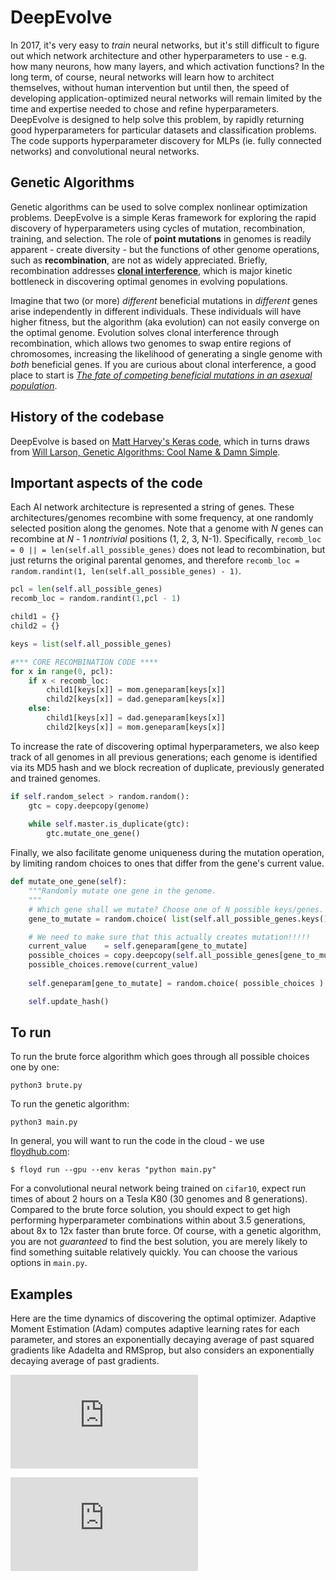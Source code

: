 # DeepEvolve 

In 2017, it's very easy to *train* neural networks, but it's still difficult to figure out which network architecture and other hyperparameters to use - e.g. how many neurons, how many layers, and which activation functions? In the long term, of course, neural networks will learn how to architect themselves, without human intervention but until then, the speed of developing application-optimized neural networks will remain limited by the time and expertise needed to chose and refine hyperparameters. DeepEvolve is designed to help solve this problem, by rapidly returning good hyperparameters for particular datasets and classification problems. The code supports hyperparameter discovery for MLPs (ie. fully connected networks) and convolutional neural networks.  

## Genetic Algorithms

Genetic algorithms can be used to solve complex nonlinear optimization problems. DeepEvolve is a simple Keras framework for exploring the rapid discovery of hyperparameters using cycles of mutation, recombination, training, and selection. The role of **point mutations** in genomes is readily apparent - create diversity - but the functions of other genome operations, such as **recombination**, are not as widely appreciated. Briefly, recombination addresses [**clonal interference**](https://en.wikipedia.org/wiki/Clonal_interference), which is major kinetic bottleneck in discovering optimal genomes in evolving populations. 

Imagine that two (or more) *different* beneficial mutations in *different* genes arise independently in different individuals. These individuals will have higher fitness, but the algorithm (aka evolution) can not easily converge on the optimal genome. Evolution solves clonal interference through recombination, which allows two genomes to swap entire regions of chromosomes, increasing the likelihood of generating a single genome with *both* beneficial genes. If you are curious about clonal interference, a good place to start is [*The fate of competing beneficial mutations in an asexual population*](https://link.springer.com/article/10.1023%2FA%3A1017067816551). 

## History of the codebase

DeepEvolve is based on [Matt Harvey's Keras code](https://github.com/harvitronix/neural-network-genetic-algorithm), which in turns draws from [Will Larson, Genetic Algorithms: Cool Name & Damn Simple](https://lethain.com/genetic-algorithms-cool-name-damn-simple/).

## Important aspects of the code

Each AI network architecture is represented a string of genes. These architectures/genomes recombine with some frequency, at one randomly selected position along the genomes. Note that a genome with *N* genes can recombine at *N* - 1 *nontrivial* positions (1, 2, 3, N-1). Specifically, ```recomb_loc = 0 || = len(self.all_possible_genes)``` does not lead to recombination, but just returns the original parental genomes, and therefore ```recomb_loc = random.randint(1, len(self.all_possible_genes) - 1)```. 

```python
pcl = len(self.all_possible_genes)
recomb_loc = random.randint(1,pcl - 1) 

child1 = {}
child2 = {}

keys = list(self.all_possible_genes)

#*** CORE RECOMBINATION CODE ****
for x in range(0, pcl):
    if x < recomb_loc:
        child1[keys[x]] = mom.geneparam[keys[x]]
        child2[keys[x]] = dad.geneparam[keys[x]]
    else:
        child1[keys[x]] = dad.geneparam[keys[x]]
        child2[keys[x]] = mom.geneparam[keys[x]]
```

To increase the rate of discovering optimal hyperparameters, we also keep track of all genomes in all previous generations; each genome is identified via its MD5 hash and we block recreation of duplicate, previously generated and trained genomes.  

```python
if self.random_select > random.random():
    gtc = copy.deepcopy(genome)
                
    while self.master.is_duplicate(gtc):
        gtc.mutate_one_gene()
```

Finally, we also facilitate genome uniqueness during the mutation operation, by limiting random choices to ones that differ from the gene's current value. 

```python
def mutate_one_gene(self):
    """Randomly mutate one gene in the genome.
    """
    # Which gene shall we mutate? Choose one of N possible keys/genes.
    gene_to_mutate = random.choice( list(self.all_possible_genes.keys()) )

    # We need to make sure that this actually creates mutation!!!!!
    current_value    = self.geneparam[gene_to_mutate]
    possible_choices = copy.deepcopy(self.all_possible_genes[gene_to_mutate])    
    possible_choices.remove(current_value)
            
    self.geneparam[gene_to_mutate] = random.choice( possible_choices )

    self.update_hash()
```

## To run

To run the brute force algorithm which goes through all possible choices one by one:

```python3 brute.py```

To run the genetic algorithm:

```python3 main.py```

In general, you will want to run the code in the cloud - we use [floydhub.com](http:floydhub.com):

```$ floyd run --gpu --env keras "python main.py"```

For a convolutional neural network being trained on `cifar10`, expect run times of about 2 hours on a Tesla K80 (30 genomes and 8 generations). Compared to the brute force solution, you should expect to get high performing hyperparameter combinations within about 3.5 generations, about 8x to 12x faster than brute force. Of course, with a genetic algorithm, you are not *guaranteed* to find the best solution, you are merely likely to find something suitable relatively quickly. You can choose the various options in ```main.py```.

## Examples

Here are the time dynamics of discovering the optimal optimizer. Adaptive Moment Estimation (Adam) computes adaptive learning rates for each parameter, and stores an exponentially decaying average of past squared gradients like Adadelta and RMSprop, but also considers an exponentially decaying average of past gradients.

![alt text](https://github.com/jliphard/DeepEvolve/blob/a3874afa65e1358de758670e1020fb6776e453f5/Evolve.pdf "Evolution kinetics")

![alt text](https://github.com/jliphard/DeepEvolve/blob/a3874afa65e1358de758670e1020fb6776e453f5/Optimizer.pdf "Optimizer kinetics")
